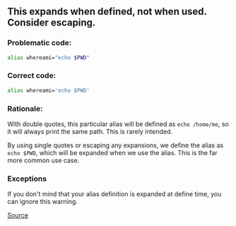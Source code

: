 ## This expands when defined, not when used. Consider escaping.

### Problematic code:

```sh
alias whereami="echo $PWD"
```

### Correct code:

```sh
alias whereami='echo $PWD'
```

### Rationale:

With double quotes, this particular alias will be defined as `echo /home/me`, so it will always print the same path. This is rarely intended.

By using single quotes or escaping any expansions, we define the alias as `echo $PWD`, which will be expanded when we use the alias. This is the far more common use case.

### Exceptions

If you don't mind that your alias definition is expanded at define time, you can ignore this warning.

[Source](https://github.com/koalaman/shellcheck/wiki/SC2139)

